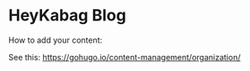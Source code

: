 # HeyKabag Blog

How to add your content:

See this: https://gohugo.io/content-management/organization/